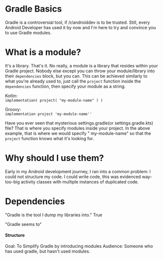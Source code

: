 # Gradle Basics

Gradle is a controversial tool, if /r/androiddev is to be trusted. Still, every Android Developer has used it by now and
I'm here to try and convince you to use Gradle modules.

# What is a module?

It's a library. That's it. No really, a module is a library that resides within your Gradle project. Nobody else except
you can throw your module/library into their `dependencies` block, but you can. This can be achieved similarly to what
you're already used to, just call the `project` function inside the `dependencies` function, then specify your module as
a string.

Kotlin:  
`implementation( project( "my-module-name" ) )`

Groovy:  
`implementation project 'my-module-name''`

Have you ever seen that mysterious settings.gradle(or settings.gradle.kts)
file? That is where you specify modules inside your project. In the above example, that is where we would specify "
my-module-name" so that the `project` function knows what it's looking for.

# Why should I use them?

Early in my Android development journey, I ran into a common problem:
I could not structure my code. I could write code, this was evidenced way-too-big activity classes with multiple
instances of duplicated code.

# Dependencies

"Gradle is the tool I dump my libraries into." True

"Gradle seems to"

#### Structure

Goal: To Simplify Gradle by introducing modules Audience: Someone who has used gradle, but hasn't used modules.
